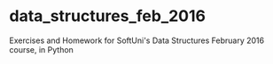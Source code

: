 # data_structures_feb_2016
Exercises and Homework for SoftUni's Data Structures February 2016 course, in Python
